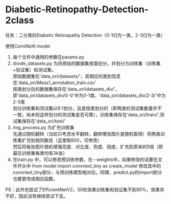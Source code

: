 # Diabetic-Retinopathy-Detection-2class
任务：二分类的Diabetic Retinopathy Detection（0-1归为一类，2-3归为一类）

使用ConvNeXt model

1. 每个文件中通用的参数在params.py
2. divide_datasets.py 为将原始的数据集按类划分，并划分为训练集（训练集+验证集）和测试集。  
原始数据集在'data_ori/datasets/'，其相应的类别信息在'data_ori/Mess1_annotation_train.csv'  
按类划分后的数据集保存在'data_ori/datasets_div/'，即'data_ori/datasets_div/0-1/'中为0-1类，'data_ori/datasets_div/2-3/'中为2-3类  
划分训练集和测试集以9:1划分，且是按类划分的（即两类的测试集数量并不一致，尚未知这样划分的测试集是否可靠），训练集保存在'data_ori/train/',测试集保存在'data_ori/test/'
3. img_process.py 为扩充训练集  
先通过随机翻转（当前只考虑水平翻转，翻转哪张图片是随机取得）将两类训练集扩充到相同数目（这里取600，可修改）  
然后将每张图片随机增强亮度、对比度、色度、锐度，扩充到原来的5倍（即最后训练集每类均有3k张）
4. 在train.py 中，可以修改预训练参数，在--weights中，如果修改的话要在文件开头中 from model import convnext_tiny as create_model 修改其中的convnext_tiny部分，与预训练模型相对应。同理，predict.py的import部分也要更改成相应函数。



PS：此外也尝试了EfficientNetV2，30轮效果训练集和验证集不到90%，效果并不好，因此没有继续尝试下去。
